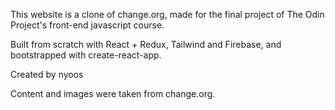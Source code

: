 This website is a clone of change.org, made for the final project of The Odin Project's front-end javascript course.

Built from scratch with React + Redux, Tailwind and Firebase, and bootstrapped with create-react-app.

Created by nyoos

Content and images were taken from change.org.
